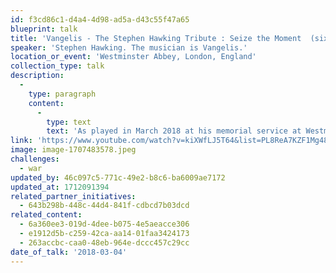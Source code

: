 ```yaml
---
id: f3cd86c1-d4a4-4d98-ad5a-d43c55f47a65
blueprint: talk
title: 'Vangelis - The Stephen Hawking Tribute : Seize the Moment  (six-minute video)'
speaker: 'Stephen Hawking. The musician is Vangelis.'
location_or_event: 'Westminster Abbey, London, England'
collection_type: talk
description:
  -
    type: paragraph
    content:
      -
        type: text
        text: 'As played in March 2018 at his memorial service at Westminster Abbey, in the garden, and simultaneously transmitted into space, here is Professor Stephen Hawking‘s recorded wish for each of us to become global citizens.'
link: 'https://www.youtube.com/watch?v=kiXWfLJ5T64&list=PL8ReA7KZF1Mg48CKRoh-UpHoIC0IdyzGa'
image: image-1707483578.jpeg
challenges:
  - war
updated_by: 46c097c5-771c-49e2-b8c6-ba6009ae7172
updated_at: 1712091394
related_partner_initiatives:
  - 643b298b-448c-44d4-841f-cdbcd7b03dcd
related_content:
  - 6a360ee3-019d-4dee-b075-4e5aeacce306
  - e1912d5b-c259-42ca-aa14-01faa3424173
  - 263accbc-caa0-48eb-964e-dccc457c29cc
date_of_talk: '2018-03-04'
---
```

